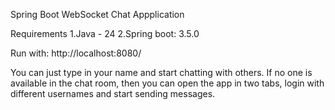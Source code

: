 Spring Boot WebSocket Chat Appplication

Requirements
1.Java - 24
2.Spring boot: 3.5.0

Run with:
http://localhost:8080/

You can just type in your name and start chatting with others. If no one is available in the chat room, then you can open the app in two tabs, login with different usernames and start sending messages.
